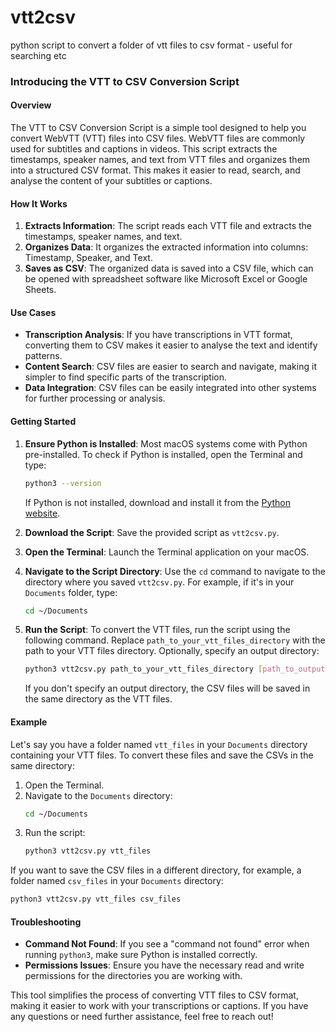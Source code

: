 # vtt2csv
python script to convert a folder of vtt files to csv format - useful for searching etc

### Introducing the VTT to CSV Conversion Script

#### Overview

The VTT to CSV Conversion Script is a simple tool designed to help you convert WebVTT (VTT) files into CSV files. WebVTT files are commonly used for subtitles and captions in videos. This script extracts the timestamps, speaker names, and text from VTT files and organizes them into a structured CSV format. This makes it easier to read, search, and analyse the content of your subtitles or captions.

#### How It Works

1. **Extracts Information**: The script reads each VTT file and extracts the timestamps, speaker names, and text.
2. **Organizes Data**: It organizes the extracted information into columns: Timestamp, Speaker, and Text.
3. **Saves as CSV**: The organized data is saved into a CSV file, which can be opened with spreadsheet software like Microsoft Excel or Google Sheets.

#### Use Cases

- **Transcription Analysis**: If you have transcriptions in VTT format, converting them to CSV makes it easier to analyse the text and identify patterns.
- **Content Search**: CSV files are easier to search and navigate, making it simpler to find specific parts of the transcription.
- **Data Integration**: CSV files can be easily integrated into other systems for further processing or analysis.

#### Getting Started

1. **Ensure Python is Installed**:
   Most macOS systems come with Python pre-installed. To check if Python is installed, open the Terminal and type:
   ```sh
   python3 --version
   ```
   If Python is not installed, download and install it from the [Python website](https://www.python.org/downloads/).

2. **Download the Script**:
   Save the provided script as `vtt2csv.py`.

3. **Open the Terminal**:
   Launch the Terminal application on your macOS.

4. **Navigate to the Script Directory**:
   Use the `cd` command to navigate to the directory where you saved `vtt2csv.py`. For example, if it's in your `Documents` folder, type:
   ```sh
   cd ~/Documents
   ```

5. **Run the Script**:
   To convert the VTT files, run the script using the following command. Replace `path_to_your_vtt_files_directory` with the path to your VTT files directory. Optionally, specify an output directory:
   ```sh
   python3 vtt2csv.py path_to_your_vtt_files_directory [path_to_output_csv_files_directory]
   ```
   If you don't specify an output directory, the CSV files will be saved in the same directory as the VTT files.

#### Example

Let's say you have a folder named `vtt_files` in your `Documents` directory containing your VTT files. To convert these files and save the CSVs in the same directory:

1. Open the Terminal.
2. Navigate to the `Documents` directory:
   ```sh
   cd ~/Documents
   ```
3. Run the script:
   ```sh
   python3 vtt2csv.py vtt_files
   ```

If you want to save the CSV files in a different directory, for example, a folder named `csv_files` in your `Documents` directory:
```sh
python3 vtt2csv.py vtt_files csv_files
```

#### Troubleshooting

- **Command Not Found**: If you see a "command not found" error when running `python3`, make sure Python is installed correctly.
- **Permissions Issues**: Ensure you have the necessary read and write permissions for the directories you are working with.

This tool simplifies the process of converting VTT files to CSV format, making it easier to work with your transcriptions or captions. If you have any questions or need further assistance, feel free to reach out!
